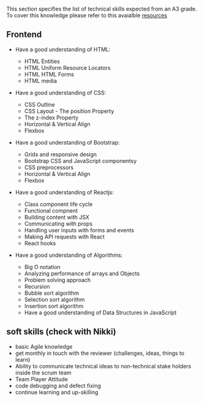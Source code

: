 This section specifies the list of technical skills expected from an A3 grade. To cover this knowledge please refer to this avaialble [resources](https://github.com/Capgemini/grade-ladder-fullstack#a2)

## Frontend
- Have a good understanding of HTML:
  - HTML Entities
  - HTML Uniform Resource Locators
  - HTML HTML Forms
  - HTML media
  

- Have a good understanding of CSS:
  - CSS Outline
  - CSS Layout - The position Property
  - The z-index Property
  - Horizontal & Vertical Align
  - Flexbox 

- Have a good understanding of Bootstrap:
  - Grids and responsive design
  - Bootstrap CSS and JavaScript componentsy
  - CSS preprocessors
  - Horizontal & Vertical Align
  - Flexbox

- Have a good understanding of Reactjs:
  - Class component life cycle
  - Functional compnent
  - Building content with JSX
  - Communicating with props
  - Handling user inputs with forms and events
  - Making API requests with React
  - React hooks

- Have a good understanding of Algorithms:
  - Big O notation
  - Analyzing performance of arrays and Objects
  - Problem solving approach
  - Recursion
  - Bubble sort algorithm
  - Selection sort algorithm
  - Insertion sort algorithm
  - Have a good understanding of Data Structures in JavaScript

## soft skills (check with Nikki)
- basic Agile knowledge
- get monthly in touch with the reviewer (challenges, ideas, things to learn)
- Ability to communicate technical ideas to non-technical stake holders inside the scrum team
- Team Player Attitude
- code debugging and defect fixing
- continue learning and up-skilling

